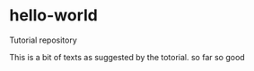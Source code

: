 # hello-world
Tutorial repository

This is a bit of texts as suggested by the totorial. so far so good
